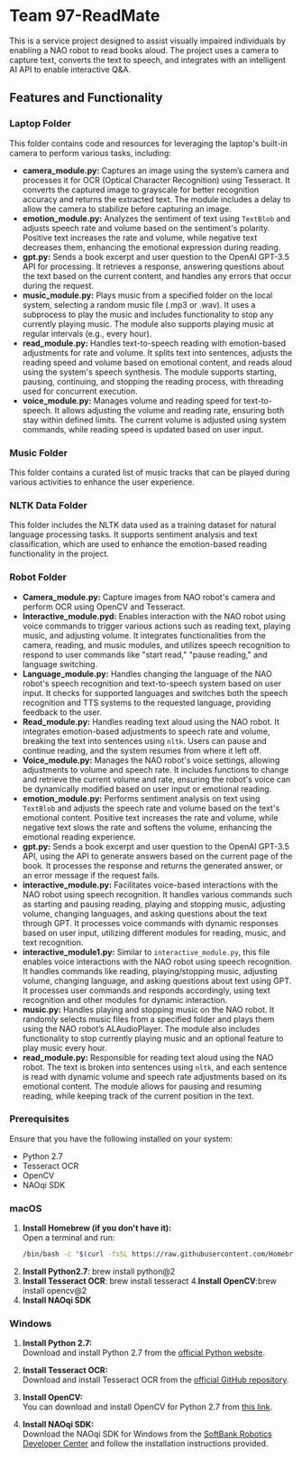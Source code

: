 # Team 97-ReadMate

This is a service project designed to assist visually impaired individuals by enabling a NAO robot to read books aloud. The project uses a camera to capture text, converts the text to speech, and integrates with an intelligent AI API to enable interactive Q&A.

## Features and Functionality
### Laptop Folder

This folder contains code and resources for leveraging the laptop's built-in camera to perform various tasks, including:
- **camera_module.py:** Captures an image using the system’s camera and processes it for OCR (Optical Character Recognition) using Tesseract. It converts the captured image to grayscale for better recognition accuracy and returns the extracted text. The module includes a delay to allow the camera to stabilize before capturing an image.
- **emotion_module.py:** Analyzes the sentiment of text using `TextBlob` and adjusts speech rate and volume based on the sentiment's polarity. Positive text increases the rate and volume, while negative text decreases them, enhancing the emotional expression during reading.
- **gpt.py:** Sends a book excerpt and user question to the OpenAI GPT-3.5 API for processing. It retrieves a response, answering questions about the text based on the current content, and handles any errors that occur during the request.
- **music_module.py:** Plays music from a specified folder on the local system, selecting a random music file (.mp3 or .wav). It uses a subprocess to play the music and includes functionality to stop any currently playing music. The module also supports playing music at regular intervals (e.g., every hour).
- **read_module.py:** Handles text-to-speech reading with emotion-based adjustments for rate and volume. It splits text into sentences, adjusts the reading speed and volume based on emotional content, and reads aloud using the system's speech synthesis. The module supports starting, pausing, continuing, and stopping the reading process, with threading used for concurrent execution.
- **voice_module.py:** Manages volume and reading speed for text-to-speech. It allows adjusting the volume and reading rate, ensuring both stay within defined limits. The current volume is adjusted using system commands, while reading speed is updated based on user input.


### Music Folder

This folder contains a curated list of music tracks that can be played during various activities to enhance the user experience.

### NLTK Data Folder

This folder includes the NLTK data used as a training dataset for natural language processing tasks. It supports sentiment analysis and text classification, which are used to enhance the emotion-based reading functionality in the project.

### Robot Folder
- **Camera_module.py:** Capture images from NAO robot's camera and perform OCR using OpenCV and Tesseract.
- **Interactive_module.pyd:** Enables interaction with the NAO robot using voice commands to trigger various actions such as reading text, playing music, and adjusting volume. It integrates functionalities from the camera, reading, and music modules, and utilizes speech recognition to respond to user commands like "start read," "pause reading," and language switching.
- **Language_module.py:** Handles changing the language of the NAO robot's speech recognition and text-to-speech system based on user input. It checks for supported languages and switches both the speech recognition and TTS systems to the requested language, providing feedback to the user.
- **Read_module.py:** Handles reading text aloud using the NAO robot. It integrates emotion-based adjustments to speech rate and volume, breaking the text into sentences using `nltk`. Users can pause and continue reading, and the system resumes from where it left off.
- **Voice_module.py:** Manages the NAO robot's voice settings, allowing adjustments to volume and speech rate. It includes functions to change and retrieve the current volume and rate, ensuring the robot's voice can be dynamically modified based on user input or emotional reading.
- **emotion_module.py:** Performs sentiment analysis on text using `TextBlob` and adjusts the speech rate and volume based on the text's emotional content. Positive text increases the rate and volume, while negative text slows the rate and softens the volume, enhancing the emotional reading experience.
- **gpt.py:** Sends a book excerpt and user question to the OpenAI GPT-3.5 API, using the API to generate answers based on the current page of the book. It processes the response and returns the generated answer, or an error message if the request fails.
- **interactive_module.py:** Facilitates voice-based interactions with the NAO robot using speech recognition. It handles various commands such as starting and pausing reading, playing and stopping music, adjusting volume, changing languages, and asking questions about the text through GPT. It processes voice commands with dynamic responses based on user input, utilizing different modules for reading, music, and text recognition.
- **interactive_module1.py:** Similar to `interactive_module.py`, this file enables voice interactions with the NAO robot using speech recognition. It handles commands like reading, playing/stopping music, adjusting volume, changing language, and asking questions about text using GPT. It processes user commands and responds accordingly, using text recognition and other modules for dynamic interaction.
- **music.py:** Handles playing and stopping music on the NAO robot. It randomly selects music files from a specified folder and plays them using the NAO robot’s ALAudioPlayer. The module also includes functionality to stop currently playing music and an optional feature to play music every hour.
- **read_module.py:** Responsible for reading text aloud using the NAO robot. The text is broken into sentences using `nltk`, and each sentence is read with dynamic volume and speech rate adjustments based on its emotional content. The module allows for pausing and resuming reading, while keeping track of the current position in the text.






### Prerequisites

Ensure that you have the following installed on your system:

- Python 2.7
- Tesseract OCR
- OpenCV
- NAOqi SDK

### macOS

1. **Install Homebrew (if you don't have it):**  
   Open a terminal and run:
   ```bash
   /bin/bash -c "$(curl -fsSL https://raw.githubusercontent.com/Homebrew/install/HEAD/install.sh)"
2. **Install Python2.7**: brew install python@2
3. **Install Tesseract OCR**: brew install tesseract
4.**Install OpenCV**:brew install opencv@2
5. **Install NAOqi SDK**


### Windows

1. **Install Python 2.7:**  
   Download and install Python 2.7 from the [official Python website](https://www.python.org/downloads/release/python-2718/).

2. **Install Tesseract OCR:**  
   Download and install Tesseract OCR from the [official GitHub repository](https://github.com/tesseract-ocr/tesseract/wiki).

3. **Install OpenCV:**  
   You can download and install OpenCV for Python 2.7 from [this link](https://opencv-python-tutroals.readthedocs.io/en/latest/py_tutorials/py_setup/py_install/py_install_windows/py_install_windows.html).

4. **Install NAOqi SDK:**  
   Download the NAOqi SDK for Windows from the [SoftBank Robotics Developer Center](https://developer.softbankrobotics.com/) and follow the installation instructions provided.

   




